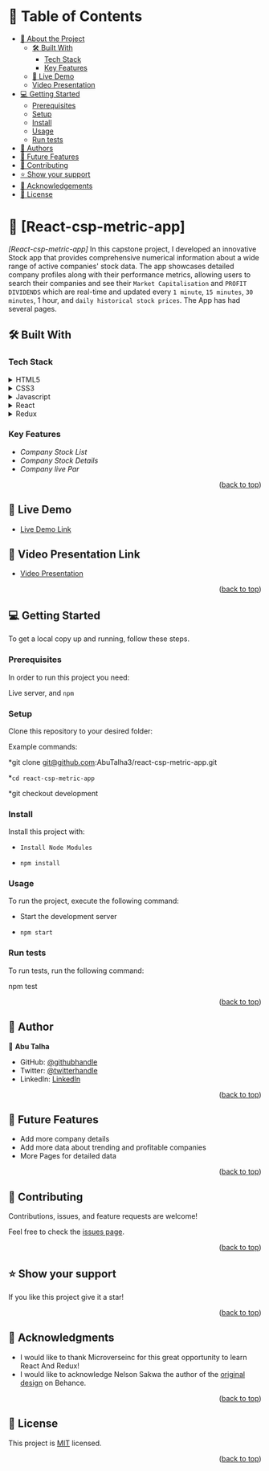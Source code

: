 <!-- TABLE OF CONTENTS -->

# 📗 Table of Contents

- [📖 About the Project](#about-project)
  - [🛠 Built With](#built-with)
    - [Tech Stack](#tech-stack)
    - [Key Features](#key-features)
  - [🚀 Live Demo](#live-demo)
  - [Video Presentation](#live-video-Presentation)
- [💻 Getting Started](#getting-started)
  - [Prerequisites](#prerequisites)
  - [Setup](#setup)
  - [Install](#install)
  - [Usage](#usage)
  - [Run tests](#run-tests)
- [👥 Authors](#authors)
- [🔭 Future Features](#future-features)
- [🤝 Contributing](#contributing)
- [⭐ Show your support](#support)
- [🙏 Acknowledgements](#acknowledgements)
- [📝 License](#license)

<!-- PROJECT DESCRIPTION -->

# 📖 [React-csp-metric-app] <a name="about-project"></a>

*[React-csp-metric-app]* In this capstone project, I developed an innovative Stock app that provides comprehensive numerical information about a wide range of active companies' stock data. The app showcases detailed company profiles along with their performance metrics, allowing users to search their companies and see their `Market Capitalisation` and `PROFIT DIVIDENDS` which are real-time and updated every `1 minute`, `15 minutes`, `30 minutes`, 1 hour, and `daily historical stock prices`. The App has had several pages.

## 🛠 Built With <a name="built-with"></a>

### Tech Stack <a name="tech-stack"></a>

<details>
  <summary>HTML5</summary>
  <ul>
    <li><a href="https://html.com/">HTML5</a></li>
  </ul>
</details>

<details>
  <summary>CSS3</summary>
  <ul>
    <li><a href="https://www.css3.com/">CSS3</a></li>
  </ul>
</details>

<details>
<summary>Javascript</summary>
  <ul>
    <li><a href="https://developer.mozilla.org/en-US/docs/Web/JavaScript">Javascript</a></li>
  </ul>
</details>

<details>
  <summary>React</summary>
  <ul>
    <li><a href="#">Webpack</a></li>
  </ul>
</details>

<details>
  <summary>Redux</summary>
  <ul>
    <li><a href="#">Webpack</a></li>
  </ul>
</details>

<!--Key Features  -->

### Key Features <a name="key-features"></a>

- *Company Stock List*
- *Company Stock Details*
-  *Company live Par*

<p align="right">(<a href="#readme-top">back to top</a>)</p>

<!-- LIVE DEMO -->

## 🚀 Live Demo <a name="live-demo"></a>

- [Live Demo Link](https://cheerful-haupia-208b4f.netlify.app/)

## 🚀 Video Presentation Link <a name="live-demo"></a>
- [Video Presentation](https://www.loom.com/share/d7bac63093e246f1a7a6b9d58f6b85b9)

<p align="right">(<a href="#readme-top">back to top</a>)</p>

<!-- GETTING STARTED -->

## 💻 Getting Started <a name="getting-started"></a>

To get a local copy up and running, follow these steps.

### Prerequisites

In order to run this project you need:

Live server, and
`npm`

### Setup

Clone this repository to your desired folder:

Example commands:

*git clone git@github.com:AbuTalha3/react-csp-metric-app.git

*`cd react-csp-metric-app`

*git checkout development

### Install

Install this project with:

- `Install Node Modules`

- `npm install`

### Usage

To run the project, execute the following command:

- Start the development server

- `npm start`

### Run tests

To run tests, run the following command:

npm test

<p align="right">(<a href="#readme-top">back to top</a>)</p>

<!-- AUTHORS -->

## 👥 Author <a name="author"></a>

👤 **Abu Talha**

- GitHub: [@githubhandle](https://github.com/AbuTalha3)
- Twitter: [@twitterhandle](https://twitter.com/AbuTalha8T)
- LinkedIn: [LinkedIn](https://www.linkedin.com/in/abu-talha-najeeb-akhun-393b8b292/)

<p align="right">(<a href="#readme-top">back to top</a>)</p>

<!-- FUTURE FEATURES -->

## 🔭 Future Features <a name="future-features"></a>

- Add more company details
- Add more data about trending and profitable companies
- More Pages for detailed data

<p align="right">(<a href="#readme-top">back to top</a>)</p>

<!-- CONTRIBUTING -->

## 🤝 Contributing <a name="contributing"></a>

Contributions, issues, and feature requests are welcome!

Feel free to check the [issues page](../../issues/).

<p align="right">(<a href="#readme-top">back to top</a>)</p>

<!-- SUPPORT -->

## ⭐ Show your support <a name="support"></a>

If you like this project give it a star!

<p align="right">(<a href="#readme-top">back to top</a>)</p>

<!-- ACKNOWLEDGEMENTS -->

## 🙏 Acknowledgments <a name="acknowledgements"></a>

- I would like to thank Microverseinc for this great opportunity to learn React And Redux!
- I would like to acknowledge Nelson Sakwa the author of the [original design](https://www.behance.net/sakwadesignstudio ) on Behance.

<p align="right">(<a href="#readme-top">back to top</a>)</p>

<!-- LICENSE -->

## 📝 License <a name="license"></a>

This project is [MIT](LICENSE) licensed.

<p align="right">(<a href="#readme-top">back to top</a>)</p>
